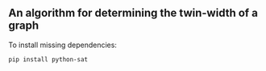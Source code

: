 ## An algorithm for determining the twin-width of a graph

To install missing dependencies:

`
pip install python-sat
`
